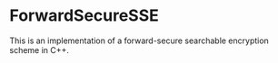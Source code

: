 # ForwardSecureSSE
This is an implementation of a forward-secure searchable encryption scheme in C++.
